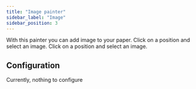 ```yaml
---
title: "Image painter"
sidebar_label: "Image"
sidebar_position: 3
---
```


With this painter you can add image to your paper. Click on a position and select an image. Click on a position and select an image.

## Configuration

Currently, nothing to configure
